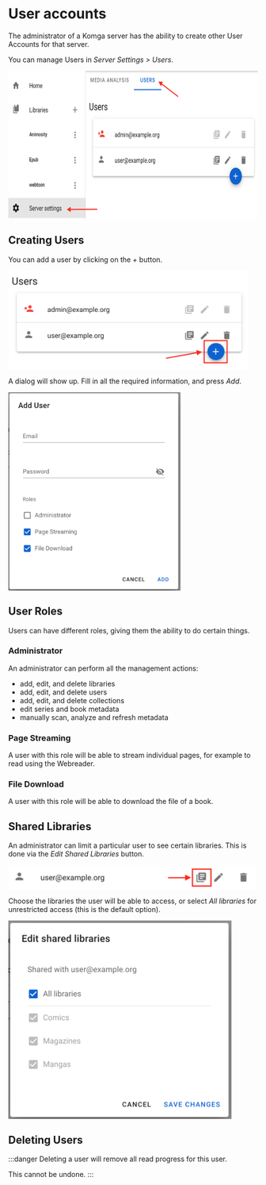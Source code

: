 # User accounts

The administrator of a Komga server has the ability to create other User Accounts for that server.

You can manage Users in _Server Settings > Users_.

<img src="/assets/media/guides/user-accounts/users-management.png" style="vertical-align: middle" height="300" alt="Users management"/>

## Creating Users

You can add a user by clicking on the _+_ button.

<img src="/assets/media/guides/user-accounts/add-user.png" style="vertical-align: middle" height="200" alt="Add User"/>

A dialog will show up. Fill in all the required information, and press _Add_.

<img src="/assets/media/guides/user-accounts/add-user-dialog.png" style="vertical-align: middle" height="400" alt="Add User Dialog"/>

## User Roles

Users can have different roles, giving them the ability to do certain things.

### Administrator

An administrator can perform all the management actions:
- add, edit, and delete libraries
- add, edit, and delete users
- add, edit, and delete collections
- edit series and book metadata
- manually scan, analyze and refresh metadata

### Page Streaming

A user with this role will be able to stream individual pages, for example to read using the Webreader.

### File Download

A user with this role will be able to download the file of a book.

## Shared Libraries

An administrator can limit a particular user to see certain libraries. This is done via the _Edit Shared Libraries_ button.

<img src="/assets/media/guides/user-accounts/edit-libraries.png" style="vertical-align: middle" height="50" alt="Edit Shared Libraries"/>

Choose the libraries the user will be able to access, or select _All libraries_ for unrestricted access (this is the default option).

<img src="/assets/media/guides/user-accounts/edit-libraries-dialog.png" style="vertical-align: middle" height="400" alt="Edit Shared Libraries"/>

## Deleting Users

:::danger
Deleting a user will remove all read progress for this user.

This cannot be undone.
:::
